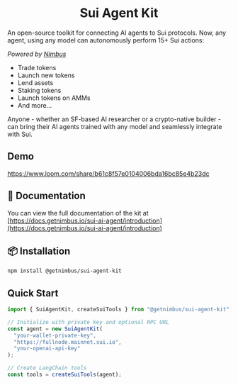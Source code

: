 <div align="center">

# Sui Agent Kit

</div>

An open-source toolkit for connecting AI agents to Sui protocols. Now, any agent, using any model can autonomously perform 15+ Sui actions:

_Powered by [Nimbus](https://docs.getnimbus.io/)_

- Trade tokens
- Launch new tokens
- Lend assets
- Staking tokens
- Launch tokens on AMMs
- And more...

Anyone - whether an SF-based AI researcher or a crypto-native builder - can bring their AI agents trained with any model and seamlessly integrate with Sui.

## Demo

https://www.loom.com/share/b61c8f57e0104006bda16bc85e4b23dc

## 📃 Documentation
You can view the full documentation of the kit at [https://docs.getnimbus.io/sui-ai-agent/introduction](https://docs.getnimbus.io/sui-ai-agent/introduction)

## 📦 Installation

```bash
npm install @getnimbus/sui-agent-kit
```

## Quick Start

```typescript
import { SuiAgentKit, createSuiTools } from "@getnimbus/sui-agent-kit";

// Initialize with private key and optional RPC URL
const agent = new SuiAgentKit(
  "your-wallet-private-key",
  "https://fullnode.mainnet.sui.io",
  "your-openai-api-key"
);

// Create LangChain tools
const tools = createSuiTools(agent);
```
